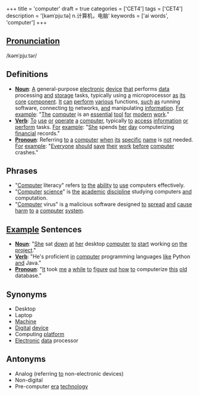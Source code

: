 +++
title = 'computer'
draft = true
categories = ['CET4']
tags = ['CET4']
description = '[kəmˈpjuːtə] n.计算机，电脑'
keywords = ['ai words', 'computer']
+++

## [Pronunciation](/en/post/pronunciation/)
/kəmˈpjuːtər/

## Definitions
- **[Noun](/en/post/noun/)**: [A](/en/post/a/) general-purpose [electronic](/en/post/electronic/) [device](/en/post/device/) [that](/en/post/that/) performs [data](/en/post/data/) processing [and](/en/post/and/) [storage](/en/post/storage/) tasks, typically using [a](/en/post/a/) microprocessor [as](/en/post/as/) [its](/en/post/its/) [core](/en/post/core/) [component](/en/post/component/). [It](/en/post/it/) [can](/en/post/can/) [perform](/en/post/perform/) [various](/en/post/various/) functions, [such](/en/post/such/) [as](/en/post/as/) running software, connecting [to](/en/post/to/) networks, [and](/en/post/and/) manipulating [information](/en/post/information/). [For](/en/post/for/) [example](/en/post/example/): "[The](/en/post/the/) [computer](/en/post/computer/) is an [essential](/en/post/essential/) [tool](/en/post/tool/) [for](/en/post/for/) [modern](/en/post/modern/) [work](/en/post/work/)."
- **[Verb](/en/post/verb/)**: [To](/en/post/to/) [use](/en/post/use/) [or](/en/post/or/) [operate](/en/post/operate/) [a](/en/post/a/) [computer](/en/post/computer/), typically [to](/en/post/to/) [access](/en/post/access/) [information](/en/post/information/) [or](/en/post/or/) [perform](/en/post/perform/) tasks. [For](/en/post/for/) [example](/en/post/example/): "[She](/en/post/she/) spends [her](/en/post/her/) [day](/en/post/day/) computerizing [financial](/en/post/financial/) records."
- **[Pronoun](/en/post/pronoun/)**: Referring [to](/en/post/to/) [a](/en/post/a/) [computer](/en/post/computer/) [when](/en/post/when/) [its](/en/post/its/) [specific](/en/post/specific/) [name](/en/post/name/) is [not](/en/post/not/) needed. [For](/en/post/for/) [example](/en/post/example/): "[Everyone](/en/post/everyone/) [should](/en/post/should/) [save](/en/post/save/) [their](/en/post/their/) [work](/en/post/work/) [before](/en/post/before/) [computer](/en/post/computer/) crashes."

## Phrases
- "[Computer](/en/post/computer/) literacy" refers [to](/en/post/to/) [the](/en/post/the/) [ability](/en/post/ability/) [to](/en/post/to/) [use](/en/post/use/) computers effectively.
- "[Computer](/en/post/computer/) [science](/en/post/science/)" is [the](/en/post/the/) [academic](/en/post/academic/) [discipline](/en/post/discipline/) studying computers [and](/en/post/and/) computation.
- "[Computer](/en/post/computer/) virus" is [a](/en/post/a/) malicious software designed [to](/en/post/to/) [spread](/en/post/spread/) [and](/en/post/and/) [cause](/en/post/cause/) [harm](/en/post/harm/) [to](/en/post/to/) [a](/en/post/a/) [computer](/en/post/computer/) [system](/en/post/system/).

## [Example](/en/post/example/) Sentences
- **[Noun](/en/post/noun/)**: "[She](/en/post/she/) sat [down](/en/post/down/) [at](/en/post/at/) [her](/en/post/her/) desktop [computer](/en/post/computer/) [to](/en/post/to/) [start](/en/post/start/) working [on](/en/post/on/) [the](/en/post/the/) [project](/en/post/project/)."
- **[Verb](/en/post/verb/)**: "He's proficient [in](/en/post/in/) [computer](/en/post/computer/) programming languages [like](/en/post/like/) Python [and](/en/post/and/) Java."
- **[Pronoun](/en/post/pronoun/)**: "[It](/en/post/it/) took [me](/en/post/me/) [a](/en/post/a/) [while](/en/post/while/) [to](/en/post/to/) [figure](/en/post/figure/) [out](/en/post/out/) [how](/en/post/how/) [to](/en/post/to/) computerize [this](/en/post/this/) [old](/en/post/old/) database."

## Synonyms
- Desktop
- Laptop
- [Machine](/en/post/machine/)
- [Digital](/en/post/digital/) [device](/en/post/device/)
- Computing [platform](/en/post/platform/)
- [Electronic](/en/post/electronic/) [data](/en/post/data/) processor

## Antonyms
- Analog (referring [to](/en/post/to/) non-electronic devices)
- Non-digital
- Pre-computer [era](/en/post/era/) [technology](/en/post/technology/)
